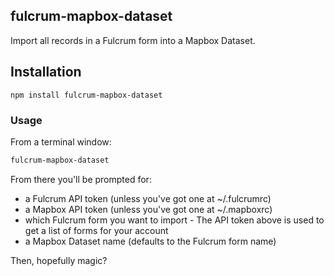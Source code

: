 ## fulcrum-mapbox-dataset

Import all records in a Fulcrum form into a Mapbox Dataset.

## Installation

`npm install fulcrum-mapbox-dataset`

### Usage

From a terminal window:

```bash
fulcrum-mapbox-dataset
```

From there you'll be prompted for:

* a Fulcrum API token (unless you've got one at ~/.fulcrumrc)
* a Mapbox API token (unless you've got one at ~/.mapboxrc)
* which Fulcrum form you want to import - The API token above is used to get a list of forms for your account
* a Mapbox Dataset name (defaults to the Fulcrum form name)

Then, hopefully magic?
